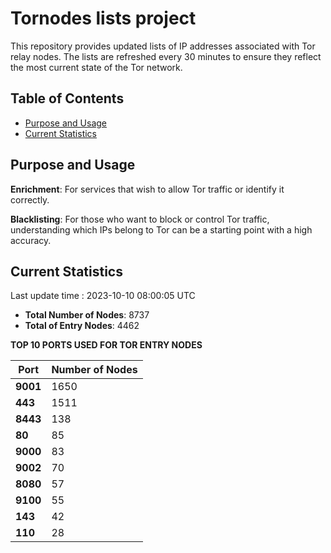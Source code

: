 # Tornodes lists project

This repository provides updated lists of IP addresses associated with Tor relay nodes. The lists are refreshed every 30 minutes to ensure they reflect the most current state of the Tor network.

## Table of Contents

- [Purpose and Usage](#purpose-and-usage)
- [Current Statistics](#current-statistics)


## Purpose and Usage

**Enrichment**: For services that wish to allow Tor traffic or identify it correctly.

**Blacklisting**: For those who want to block or control Tor traffic, understanding which IPs belong to Tor can be a starting point with a high accuracy.

## Current Statistics

Last update time : 2023-10-10 08:00:05 UTC

- **Total Number of Nodes**: 8737
- **Total of Entry Nodes**: 4462

**TOP 10 PORTS USED FOR TOR ENTRY NODES**

| **Port** | **Number of Nodes** |
|------|-----------------|
| **9001**   | 1650  |
| **443**   | 1511  |
| **8443**   | 138  |
| **80**   | 85  |
| **9000**   | 83  |
| **9002**   | 70  |
| **8080**   | 57  |
| **9100**   | 55  |
| **143**   | 42  |
| **110**   | 28  |

